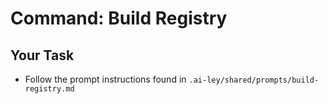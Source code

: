 # Command: Build Registry

## Your Task

- Follow the prompt instructions found in `.ai-ley/shared/prompts/build-registry.md`
